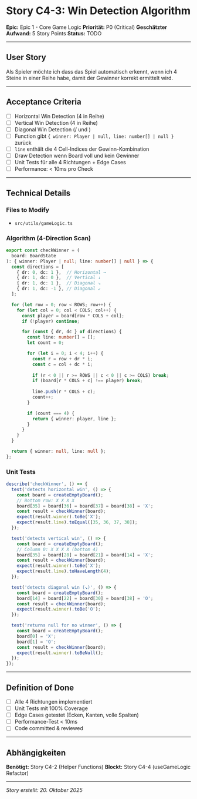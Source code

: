 # Story C4-3: Win Detection Algorithm

**Epic:** Epic 1 - Core Game Logic
**Priorität:** P0 (Critical)
**Geschätzter Aufwand:** 5 Story Points
**Status:** TODO

---

## User Story

Als Spieler möchte ich dass das Spiel automatisch erkennt, wenn ich 4 Steine in einer Reihe habe, damit der Gewinner korrekt ermittelt wird.

---

## Acceptance Criteria

- [ ] Horizontal Win Detection (4 in Reihe)
- [ ] Vertical Win Detection (4 in Reihe)
- [ ] Diagonal Win Detection (/ und \)
- [ ] Function gibt `{ winner: Player | null, line: number[] | null }` zurück
- [ ] `line` enthält die 4 Cell-Indices der Gewinn-Kombination
- [ ] Draw Detection wenn Board voll und kein Gewinner
- [ ] Unit Tests für alle 4 Richtungen + Edge Cases
- [ ] Performance: < 10ms pro Check

---

## Technical Details

### Files to Modify
- `src/utils/gameLogic.ts`

### Algorithm (4-Direction Scan)
```typescript
export const checkWinner = (
  board: BoardState
): { winner: Player | null; line: number[] | null } => {
  const directions = [
    { dr: 0, dc: 1 },  // Horizontal →
    { dr: 1, dc: 0 },  // Vertical ↓
    { dr: 1, dc: 1 },  // Diagonal ↘
    { dr: 1, dc: -1 }, // Diagonal ↙
  ];

  for (let row = 0; row < ROWS; row++) {
    for (let col = 0; col < COLS; col++) {
      const player = board[row * COLS + col];
      if (!player) continue;

      for (const { dr, dc } of directions) {
        const line: number[] = [];
        let count = 0;

        for (let i = 0; i < 4; i++) {
          const r = row + dr * i;
          const c = col + dc * i;
          
          if (r < 0 || r >= ROWS || c < 0 || c >= COLS) break;
          if (board[r * COLS + c] !== player) break;
          
          line.push(r * COLS + c);
          count++;
        }

        if (count === 4) {
          return { winner: player, line };
        }
      }
    }
  }

  return { winner: null, line: null };
};
```

### Unit Tests
```typescript
describe('checkWinner', () => {
  test('detects horizontal win', () => {
    const board = createEmptyBoard();
    // Bottom row: X X X X
    board[35] = board[36] = board[37] = board[38] = 'X';
    const result = checkWinner(board);
    expect(result.winner).toBe('X');
    expect(result.line).toEqual([35, 36, 37, 38]);
  });

  test('detects vertical win', () => {
    const board = createEmptyBoard();
    // Column 0: X X X X (bottom 4)
    board[35] = board[28] = board[21] = board[14] = 'X';
    const result = checkWinner(board);
    expect(result.winner).toBe('X');
    expect(result.line).toHaveLength(4);
  });

  test('detects diagonal win (↘)', () => {
    const board = createEmptyBoard();
    board[14] = board[22] = board[30] = board[38] = 'O';
    const result = checkWinner(board);
    expect(result.winner).toBe('O');
  });

  test('returns null for no winner', () => {
    const board = createEmptyBoard();
    board[0] = 'X';
    board[1] = 'O';
    const result = checkWinner(board);
    expect(result.winner).toBeNull();
  });
});
```

---

## Definition of Done

- [ ] Alle 4 Richtungen implementiert
- [ ] Unit Tests mit 100% Coverage
- [ ] Edge Cases getestet (Ecken, Kanten, volle Spalten)
- [ ] Performance-Test < 10ms
- [ ] Code committed & reviewed

---

## Abhängigkeiten

**Benötigt:** Story C4-2 (Helper Functions)
**Blockt:** Story C4-4 (useGameLogic Refactor)

---

_Story erstellt: 20. Oktober 2025_
